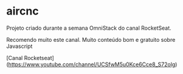 # aircnc

Projeto criado durante a semana OmniStack do canal RocketSeat. 

Recomendo muito este canal. Muito conteúdo bom e gratuito sobre Javascript 

[Canal Rocketseat] (https://www.youtube.com/channel/UCSfwM5u0Kce6Cce8_S72olg)

